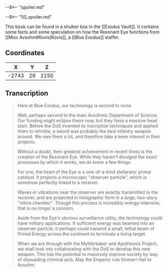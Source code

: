  

--8<-- "spoiler.md"

--8<-- "50_spoiler.md"

This book can be found in a shulker box in the [[Exodus Vault]]. It contains some facts and some speculation on how the Resonant Eye functions from [[Misc Avsohm#Kovis|Kovis]], a [[Blue Exodus]] staffer.

## Coordinates
| **X** | **Y** | **Z** |
| :---: | :---: | :---: |
| -2743 |  29   | 2150  |

## Transcription
> Here at Blue Exodus, our technology is second to none.
>
> Well, perhaps second to the main Avsohmic Department of Science. Our funding might eclipse theirs now, but they have a massive head start. Before the DoS invented its inscription techniques and applied them to rehntite, a sword was probably the best infantry weapon around. We owe them a lot, and therefore take a keen interest in their projects.
>
> Without a doubt, their greatest achievement in recent times is the creation of the Resonant Eye. While they haven't divulged the exact processes by which it works, we do know a few things.
>
> For one, the heart of the Eye is a one-of-a-kind stellarator primal catalyst. It projects a microscopic "observer particle", which is somehow perfectly linked to a receiver.
>
> Waves or vibrations near the observer are exactly transmitted to the receiver, and are projected in holographic form in a large, two-story "retina chamber". Though this process is incredibly energy-intensive, that is no longer a concern.
>
> Aside from the Eye's obvious surveillance utility, the technology could have military applications. If sufficient energy was beamed into an observer particle, it perhaps could transmit a small, lethal beam of Primal Energy across the continent to terminate a living target.
>
> When we are through with the Mythbreaker and Apotheosis Project, we shall look into collaborating with the DoS to develop this new weapon. This has the potential to massively improve society by way of dissuading criminal acts. May the Emperor rule forever! Hail to Avsohm.

